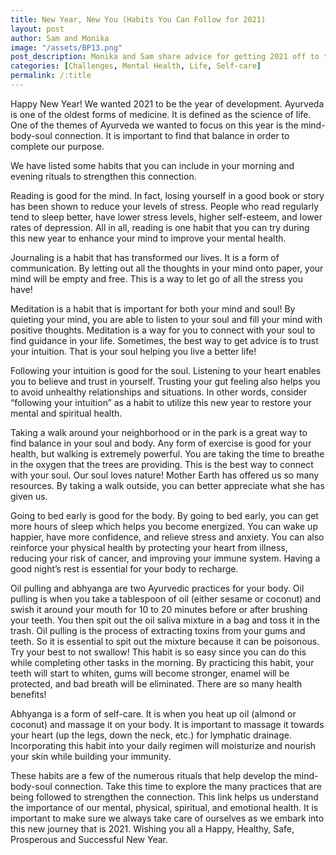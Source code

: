 ```yaml
---
title: New Year, New You (Habits You Can Follow for 2021)
layout: post
author: Sam and Monika
image: "/assets/BP13.png"
post_description: Monika and Sam share advice for getting 2021 off to the right start!
categories: [Challenges, Mental Health, Life, Self-care]
permalink: /:title
---
```

Happy New Year! We wanted 2021 to be the year of development. Ayurveda is one of the oldest forms of medicine. It is defined as the science of life. One of the themes of Ayurveda we wanted to focus on this year is the mind-body-soul connection. It is important to find that balance in order to complete our purpose. 

We have listed some habits that you can include in your morning and evening rituals to strengthen this connection.

Reading is good for the mind. In fact, losing yourself in a good book or story has been shown to reduce your levels of stress. People who read regularly tend to sleep better, have lower stress levels, higher self-esteem, and lower rates of depression. All in all, reading is one habit that you can try during this new year to enhance your mind to improve your mental health.

Journaling is a habit that has transformed our lives. It is a form of communication. By letting out all the thoughts in your mind onto paper, your mind will be empty and free. This is a way to let go of all the stress you have! 

Meditation is a habit that is important for both your mind and soul! By quieting your mind, you are able to listen to your soul and fill your mind with positive thoughts. Meditation is a way for you to connect with your soul to find guidance in your life. Sometimes, the best way to get advice is to trust your intuition. That is your soul helping you live a better life! 

Following your intuition is good for the soul. Listening to your heart enables you to believe and trust in yourself. Trusting your gut feeling also helps you to avoid unhealthy relationships and situations. In other words, consider “following your intuition” as a habit to utilize this new year to restore your mental and spiritual health. 

Taking a walk around your neighborhood or in the park is a great way to find balance in your soul and body. Any form of exercise is good for your health, but walking is extremely powerful. You are taking the time to breathe in the oxygen that the trees are providing. This is the best way to connect with your soul. Our soul loves nature! Mother Earth has offered us so many resources. By taking a walk outside, you can better appreciate what she has given us. 

Going to bed early is good for the body. By going to bed early, you can get more hours of sleep which helps you become energized. You can wake up happier, have more confidence, and relieve stress and anxiety. You can also reinforce your physical health by protecting your heart from illness, reducing your risk of cancer, and improving your immune system. Having a good night’s rest is essential for your body to recharge.  

Oil pulling and abhyanga are two Ayurvedic practices for your body. Oil pulling is when you take a tablespoon of oil (either sesame or coconut) and swish it around your mouth for 10 to 20 minutes before or after brushing your teeth. You then spit out the oil saliva mixture in a bag and toss it in the trash. Oil pulling is the process of extracting toxins from your gums and teeth. So it is essential to spit out the mixture because it can be poisonous. Try your best to not swallow! This habit is so easy since you can do this while completing other tasks in the morning. By practicing this habit, your teeth will start to whiten, gums will become stronger, enamel will be protected, and bad breath will be eliminated. There are so many health benefits! 

Abhyanga is a form of self-care. It is when you heat up oil (almond or coconut) and massage it on your body. It is important to massage it towards your heart (up the legs, down the neck, etc.) for lymphatic drainage. Incorporating this habit into your daily regimen will moisturize and nourish your skin while building your immunity. 

These habits are a few of the numerous rituals that help develop the mind-body-soul connection. Take this time to explore the many practices that are being followed to strengthen the connection. This link helps us understand the importance of our mental, physical, spiritual, and emotional health. It is important to make sure we always take care of ourselves as we embark into this new journey that is 2021. Wishing you all a Happy, Healthy, Safe, Prosperous and Successful New Year.   

